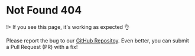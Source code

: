 # Not Found 404

!> If you see this page, it's working as expected :ok_hand:

Please report the bug to our [GitHub Repositoy](https://github.com/longshilin/awesome/issues/new?assignees=&labels=&template=bug_report.md&title=). Even better, you can submit a Pull Request (PR) with a fix!
